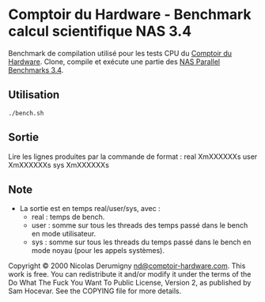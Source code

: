 Comptoir du Hardware - Benchmark calcul scientifique NAS 3.4
============================================================

Benchmark de compilation utilisé pour les tests CPU du [Comptoir du Hardware](http://www.comptoir-hardware.com/). Clone, compile et exécute une partie des [NAS Parallel Benchmarks 3.4](https://www.nas.nasa.gov/).

## Utilisation
`./bench.sh`

## Sortie
Lire les lignes produites par la commande de format :
	real    XmXXXXXXs
	user    XmXXXXXXs
	sys     XmXXXXXXs

## Note
- La sortie est en temps real/user/sys, avec :
	- real : temps de bench.
	- user : somme sur tous les threads des temps passé dans le bench en mode utilisateur.
	- sys : somme sur tous les threads du temps passé dans le bench en mode noyau (pour les appels systèmes).

Copyright © 2000 Nicolas Derumigny <nd@comptoir-hardware.com>.
This work is free. You can redistribute it and/or modify it under the
terms of the Do What The Fuck You Want To Public License, Version 2,
as published by Sam Hocevar. See the COPYING file for more details.
